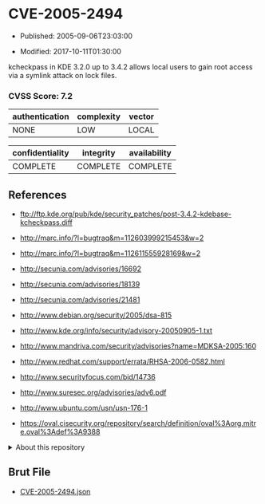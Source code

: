 # CVE-2005-2494

- Published: 2005-09-06T23:03:00

- Modified: 2017-10-11T01:30:00

kcheckpass in KDE 3.2.0 up to 3.4.2 allows local users to gain root access via a symlink attack on lock files.

### CVSS Score: **7.2**

| authentication | complexity | vector |
| --- | --- | --- |
| NONE | LOW | LOCAL |

| confidentiality | integrity | availability |
| --- | --- | --- |
| COMPLETE | COMPLETE | COMPLETE |

## References

* ftp://ftp.kde.org/pub/kde/security_patches/post-3.4.2-kdebase-kcheckpass.diff

* http://marc.info/?l=bugtraq&m=112603999215453&w=2

* http://marc.info/?l=bugtraq&m=112611555928169&w=2

* http://secunia.com/advisories/16692

* http://secunia.com/advisories/18139

* http://secunia.com/advisories/21481

* http://www.debian.org/security/2005/dsa-815

* http://www.kde.org/info/security/advisory-20050905-1.txt

* http://www.mandriva.com/security/advisories?name=MDKSA-2005:160

* http://www.redhat.com/support/errata/RHSA-2006-0582.html

* http://www.securityfocus.com/bid/14736

* http://www.suresec.org/advisories/adv6.pdf

* http://www.ubuntu.com/usn/usn-176-1

* https://oval.cisecurity.org/repository/search/definition/oval%3Aorg.mitre.oval%3Adef%3A9388

<details>
<summary>About this repository</summary> 

  This repository is part of the project [Live Hack CVE](https://github.com/Live-Hack-CVE). Main website can be found [www.live-hack.org](https://www.live-hack.org) 
  
  Made by [Sn0wAlice](https://github.com/Sn0wAlice) for the people that care about security and need to have a feed of the latest CVEs. Hope you enjoy it, don't forget to star the repo and follow me on [Twitter](https://twitter.com/Sn0wAlice) and [Github](https://github.com/Sn0wAlice). And that is my [personnal website](https://www.alice-snow.me/)

  - [Home Page](https://github.com/Live-Hack-CVE)
  - [Framework](https://github.com/Live-Hack-CVE/cve-framework)
  - [CVE database](https://github.com/Live-Hack-CVE/full_database)
  - [Changelog](https://github.com/Live-Hack-CVE/Changelog)
</details>

## Brut File

* [CVE-2005-2494.json](https://raw.githubusercontent.com/Live-Hack-CVE/full_database/main/cves/2005/CVE-2005-2494.json)

